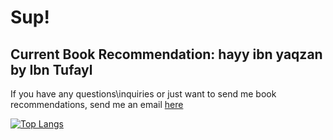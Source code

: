 # Sup!
## Current Book Recommendation: hayy ibn yaqzan by Ibn Tufayl 
If you have any questions\inquiries or just want to send me book recommendations, send me an email [here](mailto:ziadazmyahmed@gmail.com)

[![Top Langs](https://github-readme-stats.vercel.app/api/top-langs/?username=zelshahawy&size_weight=0.1&count_weight=0.9)](https://github.com/anuraghazra/github-readme-stats)
